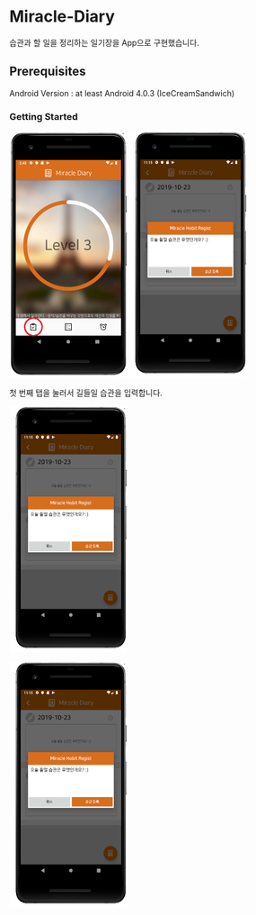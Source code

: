 # Miracle-Diary

습관과 할 일을 정리하는 일기장을 App으로 구현했습니다.

## Prerequisites
Android Version : at least Android 4.0.3 (IceCreamSandwich)

### Getting Started

<img src="/readmeImg/mainView1.PNG" width="209px" height="437px" title="px(픽셀) 크기 설정" alt="a"></img>
<img src="/readmeImg/edit.PNG" width="209px" height="437px" title="px(픽셀) 크기 설정" alt="a"></img>

첫 번째 탭을 눌러서 길들일 습관을 입력합니다.

<img src="/readmeImg/edit.PNG" width="209px" height="437px" title="px(픽셀) 크기 설정" alt="a"></img>

<img src="/readmeImg/edit.PNG" width="209px" height="437px" title="px(픽셀) 크기 설정" alt="a"></img>
